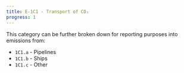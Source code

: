 ```yaml
---
title: E-1C1 - Transport of CO₂
progress: 1
---
```




This category can be further broken down for reporting purposes into emissions from:

- `1C1.a` - Pipelines
- `1C1.b` - Ships
- `1C1.c` - Other


